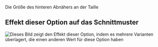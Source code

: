 Die Größe des hinteren Abnähers an der Taille

## Effekt dieser Option auf das Schnittmuster

![Dieses Bild zeigt den Effekt dieser Option, indem es mehrere Varianten überlagert, die einen anderen Wert für diese Option haben](breanna_waistdartsize_sample.svg "Effekt dieser Option auf das Schnittmuster")
